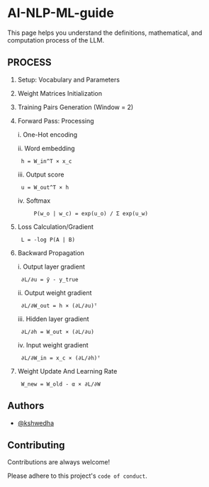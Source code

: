 
# AI-NLP-ML-guide

This page helps you understand the definitions, mathematical, and computation process of the LLM.




## PROCESS

1. Setup: Vocabulary and Parameters
2. Weight Matrices Initialization
3. Training Pairs Generation (Window = 2)
4. Forward Pass: Processing

    i. One-Hot encoding

    ii. Word embedding
    
        h = W_in^T × x_c

    iii. Output score

        u = W_out^T × h
    iv. Softmax

            P(w_o | w_c) = exp(u_o) / Σ exp(u_w)
5. Loss Calculation/Gradient
        
        L = -log P(A | B)
6. Backward Propagation

    i. Output layer gradient

        ∂L/∂u = ŷ - y_true

    ii. Output weight gradient

        ∂L/∂W_out = h × (∂L/∂u)ᵀ

    iii. Hidden layer gradient

        ∂L/∂h = W_out × (∂L/∂u)

    iv. Input weight gradient

        ∂L/∂W_in = x_c × (∂L/∂h)ᵀ

7. Weight Update And Learning Rate

        W_new = W_old - α × ∂L/∂W

## Authors

- [@kshwedha](https://www.github.com/kshwedha)


## Contributing

Contributions are always welcome!

Please adhere to this project's `code of conduct`.

